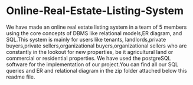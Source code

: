 # Online-Real-Estate-Listing-System
We have made an online real estate listing system in a team of 5 members using the core concepts of DBMS like relational models,ER diagram, and SQL.This system is mainly for users like tenants, landlords,private buyers,private sellers,organizational buyers,organizational sellers who are constantly in the lookout for new properties, be it agricultural land or commercial or residential properties. We have used the postgreSQL software for the implementation of our project.You can find all our SQL queries and ER and relational diagram in the zip folder attached below this readme file.
